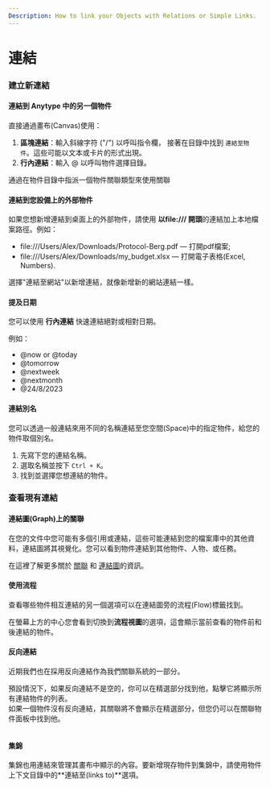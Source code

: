 ```yaml
---
Description: How to link your Objects with Relations or Simple Links.
---
```


# 連結

### 建立新連結

#### 連結到 Anytype 中的另一個物件

直接通過畫布(Canvas)使用：

1. **區塊連結**：輸入斜線字符 ("/") 以呼叫指令欄， 接著在目錄中找到 `連結至物件`。這些可能以文本或卡片的形式出現。
2. **行內連結**：輸入 @ 以呼叫物件選擇目錄。

通過在物件目錄中指派一個物件關聯類型來使用關聯

#### 連結到您設備上的外部物件

如果您想新增連結到桌面上的外部物件，請使用 **以file:/// 開頭**的連結加上本地檔案路徑。例如：

* file:///Users/Alex/Downloads/Protocol-Berg.pdf — 打開pdf檔案;
* file:///Users/Alex/Downloads/my\_budget.xlsx — 打開電子表格(Excel, Numbers).

選擇"連結至網站"以新增連結，就像新增新的網站連結一樣。

#### 提及日期

您可以使用 **行內連結** 快速連結絕對或相對日期。

例如：

* @now or @today
* @tomorrow
* @nextweek
* @nextmonth
* @24/8/2023

#### 連結別名

您可以透過一般連結來用不同的名稱連結至您空間(Space)中的指定物件，給您的物件取個別名。

1. 先寫下您的連結名稱。
2. 選取名稱並按下 `Ctrl + K`。
3. 找到並選擇您想連結的物件。

### 查看現有連結

#### 連結圖(Graph)上的關聯

在您的文件中您可能有多個引用或連結，這些可能連結到您的檔案庫中的其他資料，連結圖將其視覺化。您可以看到物件連結到其他物件、人物、或任務。

在這裡了解更多關於 [關聯](../../basics/relations/ "mention") 和 [連結圖](../../basics/graph.md "mention")的資訊。

#### 使用流程

查看哪些物件相互連結的另一個選項可以在連結圖旁的流程(Flow)標籤找到。

在螢幕上方的中心您會看到切換到**流程視圖**的選項，這會顯示當前查看的物件前和後連結的物件。

#### 反向連結

近期我們也在採用反向連結作為我們關聯系統的一部分。

預設情況下，如果反向連結不是空的，你可以在精選部分找到他，點擊它將顯示所有連結物件的列表。  
如果一個物件沒有反向連結，其關聯將不會顯示在精選部分，但您仍可以在關聯物件面板中找到他。

<figure><img src="../../../.gitbook/assets/image (2).png" alt=""><figcaption></figcaption></figure>

#### 集錦

集錦也用連結來管理其畫布中顯示的內容。要新增現存物件到集錦中，請使用物件上下文目錄中的**連結至(links to)**選項。
